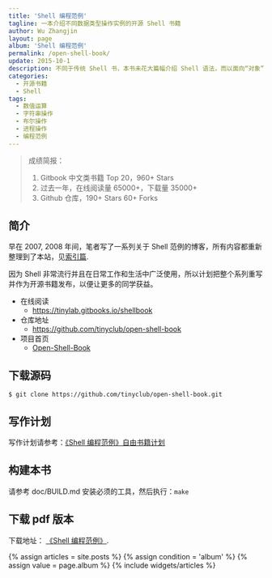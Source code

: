 ```yaml
---
title: 'Shell 编程范例'
tagline: 一本介绍不同数据类型操作实例的开源 Shell 书籍
author: Wu Zhangjin
layout: page
album: 'Shell 编程范例'
permalink: /open-shell-book/
update: 2015-10-1
description: 不同于传统 Shell 书，本书未花大篇幅介绍 Shell 语法，而以面向“对象”的方式引入大量实例介绍 Shell 日常操作，“对象” 涵盖数值、逻辑值、字符串、文件、进程、文件系统等。这样有助于学以致用中加强兴趣。也可作为 Shell 编程索引，随时检索。
categories:
  - 开源书籍
  - Shell
tags:
  - 数值运算
  - 字符串操作
  - 布尔操作
  - 进程操作
  - 编程范例
---
```


> 成绩简报：
> 1. Gitbook 中文类书籍 Top 20，960+ Stars
> 2. 过去一年，在线阅读量 65000+，下载量 35000+
> 3. Github 仓库，190+ Stars 60+ Forks

## 简介

早在 2007, 2008 年间，笔者写了一系列关于 Shell 范例的博客，所有内容都重新整理到了本站，见[索引篇][1].

因为 Shell 非常流行并且在日常工作和生活中广泛使用，所以计划把整个系列重写并作为开源书籍发布，以便让更多的同学获益。

* 在线阅读
  * <https://tinylab.gitbooks.io/shellbook>
* 仓库地址
  * <https://github.com/tinyclub/open-shell-book>
* 项目首页
  * [Open-Shell-Book](/open-shell-book/)

## 下载源码

    $ git clone https://github.com/tinyclub/open-shell-book.git

## 写作计划

写作计划请参考：[《Shell 编程范例》自由书籍计划][3]

## 构建本书

请参考 doc/BUILD.md 安装必须的工具，然后执行：`make`

## 下载 pdf 版本

下载地址： <a href="https://legacy.gitbook.com/download/pdf/book/tinylab/shellbook" target="_blank">《Shell 编程范例》</a>.

<section id="home">
  {% assign articles = site.posts %}
  {% assign condition = 'album' %}
  {% assign value = page.album %}
  {% include widgets/articles %}
</section>


 [1]: /shell-programming-paradigm-series-index-review/
 [3]: /the-sequence-of-shell-programming-paradigm-free-book-plans/
